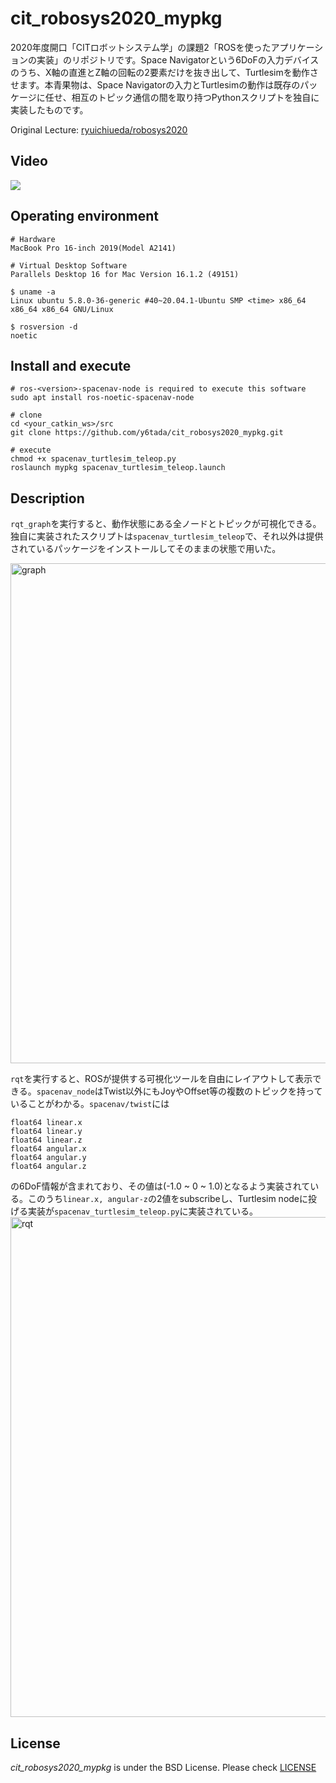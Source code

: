 # cit_robosys2020_mypkg
2020年度開口「CITロボットシステム学」の課題2「ROSを使ったアプリケーションの実装」のリポジトリです。Space Navigatorという6DoFの入力デバイスのうち、X軸の直進とZ軸の回転の2要素だけを抜き出して、Turtlesimを動作させます。本青果物は、Space Navigatorの入力とTurtlesimの動作は既存のパッケージに任せ、相互のトピック通信の間を取り持つPythonスクリプトを独自に実装したものです。

Original Lecture: [ryuichiueda/robosys2020](https://github.com/ryuichiueda/robosys2020)

## Video
[![](https://img.youtube.com/vi/TDrd6Gbrdqw&feature=youtu.be/0.jpg)](https://www.youtube.com/watch?v=TDrd6Gbrdqw&feature=youtu.be)

## Operating environment
```
# Hardware
MacBook Pro 16-inch 2019(Model A2141)

# Virtual Desktop Software
Parallels Desktop 16 for Mac Version 16.1.2 (49151)

$ uname -a
Linux ubuntu 5.8.0-36-generic #40~20.04.1-Ubuntu SMP <time> x86_64 x86_64 x86_64 GNU/Linux

$ rosversion -d
noetic
```
## Install and execute
```
# ros-<version>-spacenav-node is required to execute this software
sudo apt install ros-noetic-spacenav-node

# clone
cd <your_catkin_ws>/src
git clone https://github.com/y6tada/cit_robosys2020_mypkg.git

# execute
chmod +x spacenav_turtlesim_teleop.py
roslaunch mypkg spacenav_turtlesim_teleop.launch
```

## Description
`rqt_graph`を実行すると、動作状態にある全ノードとトピックが可視化できる。独自に実装されたスクリプトは`spacenav_turtlesim_teleop`で、それ以外は提供されているパッケージをインストールしてそのままの状態で用いた。

<img width="800" alt="graph" src="https://user-images.githubusercontent.com/18658190/104603124-7664ec80-56bf-11eb-809f-8b7cc160efd0.png">

`rqt`を実行すると、ROSが提供する可視化ツールを自由にレイアウトして表示できる。`spacenav_node`はTwist以外にもJoyやOffset等の複数のトピックを持っていることがわかる。`spacenav/twist`には
```
float64 linear.x
float64 linear.y
float64 linear.z
float64 angular.x
float64 angular.y
float64 angular.z
```
の6DoF情報が含まれており、その値は(-1.0 ~ 0 ~ 1.0)となるよう実装されている。このうち`linear.x, angular-z`の2値をsubscribeし、Turtlesim nodeに投げる実装が`spacenav_turtlesim_teleop.py`に実装されている。
<img width="800" alt="rqt" src="https://user-images.githubusercontent.com/18658190/104604083-6994c880-56c0-11eb-8e5c-fbacb73786d0.png">


## License

*cit_robosys2020_mypkg* is under the BSD License. Please check [LICENSE](https://github.com/y6tada/cit_robosys2020_mypkg/blob/main/LICENSE)

